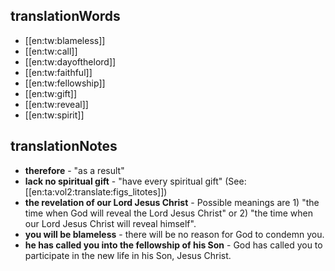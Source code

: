 ## translationWords

* [[en:tw:blameless]]
* [[en:tw:call]]
* [[en:tw:dayofthelord]]
* [[en:tw:faithful]]
* [[en:tw:fellowship]]
* [[en:tw:gift]]
* [[en:tw:reveal]]
* [[en:tw:spirit]]

## translationNotes

* **therefore** - "as a result"
* **lack no spiritual gift** - "have every spiritual gift" (See: [[en:ta:vol2:translate:figs_litotes]])
* **the revelation of our Lord Jesus Christ** - Possible meanings are 1) "the time when God will reveal the Lord Jesus Christ" or 2) "the time when our Lord Jesus Christ will reveal himself".
* **you will be blameless** - there will be no reason for God to condemn you.
* **he has called you into the fellowship of his Son** - God has called you to participate in the new life in his Son, Jesus Christ.

